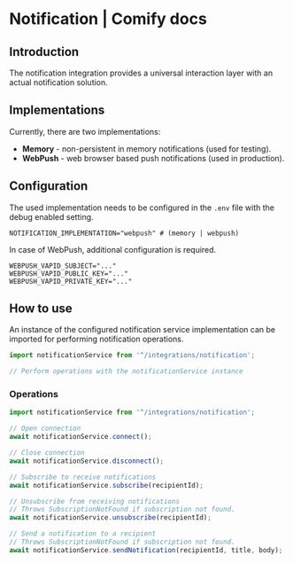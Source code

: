 
# Notification | Comify docs

## Introduction

The notification integration provides a universal interaction layer with an actual notification solution.

## Implementations

Currently, there are two implementations:

* **Memory** - non-persistent in memory notifications (used for testing).
* **WebPush** - web browser based push notifications (used in production).

## Configuration

The used implementation needs to be configured in the `.env` file with the debug enabled setting.

```env
NOTIFICATION_IMPLEMENTATION="webpush" # (memory | webpush)
```

In case of WebPush, additional configuration is required.

```env
WEBPUSH_VAPID_SUBJECT="..."
WEBPUSH_VAPID_PUBLIC_KEY="..."
WEBPUSH_VAPID_PRIVATE_KEY="..."
```

## How to use

An instance of the configured notification service implementation can be imported for performing notification operations.

```ts
import notificationService from '^/integrations/notification';

// Perform operations with the notificationService instance
```

### Operations

```ts
import notificationService from '^/integrations/notification';

// Open connection
await notificationService.connect();

// Close connection
await notificationService.disconnect();

// Subscribe to receive notifications
await notificationService.subscribe(recipientId);

// Unsubscribe from receiving notifications
// Throws SubscriptionNotFound if subscription not found.
await notificationService.unsubscribe(recipientId);

// Send a notification to a recipient
// Throws SubscriptionNotFound if subscription not found.
await notificationService.sendNotification(recipientId, title, body);
```
